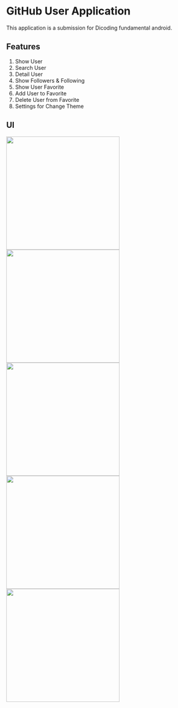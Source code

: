 # GitHub User Application
This application is a submission for Dicoding fundamental android.

## Features
1. Show User
2. Search User
3. Detail User
4. Show Followers & Following
5. Show User Favorite
6. Add User to Favorite
7. Delete User from Favorite
8. Settings for Change Theme

## UI
<img src="https://github.com/ernestwidjaja/GitHubUserApp/assets/47309223/b6a84c1f-7950-4d77-b98d-93e3c994a609" width="300"/>
<img src="https://github.com/ernestwidjaja/GitHubUserApp/assets/47309223/e01e4e01-795d-4d05-b678-c0fc9e2ec3b9" width="300"/>
<img src="https://github.com/ernestwidjaja/GitHubUserApp/assets/47309223/455db097-89bf-4d93-aed7-55064029e0c4" width="300"/>
<img src="https://github.com/ernestwidjaja/GitHubUserApp/assets/47309223/af62cad6-f530-4b4a-9131-f113d4d0b614" width="300"/>
<img src="https://github.com/ernestwidjaja/GitHubUserApp/assets/47309223/0ad3ecd2-1862-437e-bc0e-92aff2fdea06" width="300"/>

